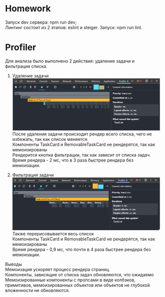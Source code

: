 # Homework
Запуск dev сервера: npm run dev;  
Линтинг состоит из 2 этапов: eslint и steiger. Запуск: npm run lint.

# Profiler
Для анализа было выполнено 2 действия: удаление задачи и фильтрация списка.

1. Удаление задачи  
![Remove](/screens/remove.png)  
После удаления задачи происходит рендер всего списка, чего не избежать, так как список меняется.  
Компоненты TaskCard и RemovableTaskCard не рендерятся, так как мемоизированы  
Рендерится кнопка фильтрации, так как зависит от списка задач.  
Время рендера - 2 мс, что в 3 раза быстрее рендера без мемоизации.  

2. Фильтрация задачи  
![Remove](/screens/filter.png)  
Также перерисовывается весь список  
Компоненты TaskCard и RemovableTaskCard не рендерятся, так как мемоизированы  
Время рендера - 0,9 мс, что почти в 4 раза быстрее рендера без мемоизации.  

Выводы  
Мемоизация ускоряет процесс рендера страниц.  
Компоненты, зависящие от списка задач обновляются, что ожидаемо  
Мемоизированные компоненты с пропсами в виде колбэков, примитивов, мемоизированных объектов или объектов не глубокой вложенности не обновляются.
